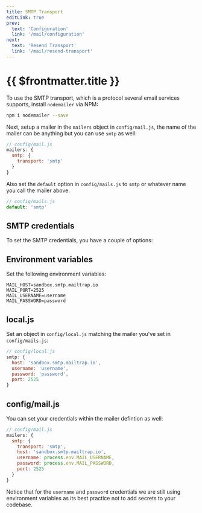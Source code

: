 ```yaml
---
title: SMTP Transport
editLink: true
prev:
  text: 'Configuration'
  link: '/mail/configuration'
next:
  text: 'Resend Transport'
  link: '/mail/resend-transport'
---
```


# {{ $frontmatter.title }}

To use the SMTP transport, which is a protocol several email services supports, install `nodemailer` via NPM:

```sh
npm i nodemailer --save
```

Next, setup a mailer in the `mailers` object in `config/mail.js`, the name of the mailer can be anything but you can use `smtp` as well:

```js
// config/mail.js
mailers: {
  smtp: {
    transport: 'smtp'
  }
}
```

Also set the `default` option in `config/mails.js` to `smtp` or whatever name you call the mailer above.

```js
// config/mails.js
default: 'smtp'
```

## SMTP credentials

To set the SMTP credentials, you have a couple of options:

## Environment variables

Set the following environment variables:

```
MAIL_HOST=sandbox.smtp.mailtrap.io
MAIL_PORT=2525
MAIL_USERNAME=username
MAIL_PASSWORD=password
```

## local.js

Set an object in `config/local.js` matching the mailer you've set in `config/mails.js`:

```js
// config/local.js
smtp: {
  host: 'sandbox.smtp.mailtrap.io',
  username: 'username',
  password: 'password',
  port: 2525
}
```

## config/mail.js

You can set your credentials within the mailer defintion as well:

```js
// config/mail.js
mailers: {
  smtp: {
    transport: 'smtp',
    host: 'sandbox.smtp.mailtrap.io',
    username: process.env.MAIL_USERNAME,
    password: process.env.MAIL_PASSWORD,
    port: 2525
  }
}
```

Notice that for the `username` and `password` credentials we are still using environment variables as its best practice not to add secrets to your codebase.
